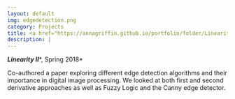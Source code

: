 ```yaml
---
layout: default
img: edgedetection.png
category: Projects
title: <a href="https://annagriffin.github.io/portfolio/folder/Linearity_II_Final_Report.pdf" target="_blank">Edge Detection Algorithms</a>
description: |
---
```

***Linearity II****, Spring 2018*

Co-authored a paper exploring different edge detection algorithms and their importance in digital image processing. We looked at both first and second derivative approaches as well as Fuzzy Logic and the Canny edge detector. 
